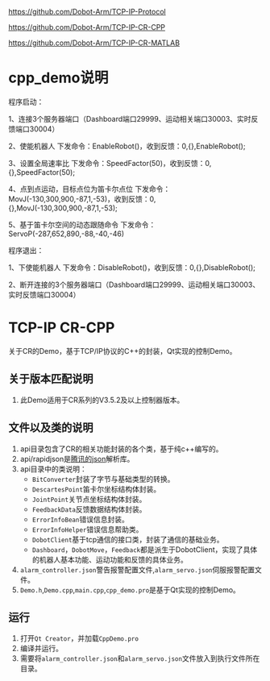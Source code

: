 https://github.com/Dobot-Arm/TCP-IP-Protocol

https://github.com/Dobot-Arm/TCP-IP-CR-CPP

https://github.com/Dobot-Arm/TCP-IP-CR-MATLAB

								
# cpp_demo说明			

程序启动：

1、连接3个服务器端口（Dashboard端口29999、运动相关端口30003、实时反馈端口30004）

2、使能机器人
	下发命令：EnableRobot()，收到反馈：0,{},EnableRobot();
	
3、设置全局速率比
	下发命令：SpeedFactor(50)，收到反馈：0,{},SpeedFactor(50);
	
4、点到点运动，目标点位为笛卡尔点位
	下发命令：MovJ(-130,300,900,-87,1,-53)，收到反馈：0,{},MovJ(-130,300,900,-87,1,-53);
	
5、基于笛卡尔空间的动态跟随命令
	下发命令：ServoP(-287,652,890,-88,-40,-46)


程序退出：

1、下使能机器人
	下发命令：DisableRobot()，收到反馈：0,{},DisableRobot();

2、断开连接的3个服务器端口（Dashboard端口29999、运动相关端口30003、实时反馈端口30004）


# TCP-IP CR-CPP
关于CR的Demo，基于TCP/IP协议的C++的封装，Qt实现的控制Demo。

## 关于版本匹配说明
1. 此Demo适用于CR系列的V3.5.2及以上控制器版本。

## 文件以及类的说明
1. api目录包含了CR的相关功能封装的各个类，基于纯c++编写的。
2. api/rapidjson是[腾讯的json](https://github.com/Tencent/rapidjson)解析库。
3. api目录中的类说明：
    - `BitConverter`封装了字节与基础类型的转换。
    - `DescartesPoint`笛卡尔坐标结构体封装。
    - `JointPoint`关节点坐标结构体封装。
    - `FeedbackData`反馈数据结构体封装。
    - `ErrorInfoBean`错误信息封装。
    - `ErrorInfoHelper`错误信息帮助类。
    - `DobotClient`基于tcp通信的接口类，封装了通信的基础业务。
    - `Dashboard`，`DobotMove`，`Feedback`都是派生于DobotClient，实现了具体的机器人基本功能、运动功能和反馈的具体业务。
4. `alarm_controller.json`警告报警配置文件,`alarm_servo.json`伺服报警配置文件。
5. `Demo.h`,`Demo.cpp`,`main.cpp`,`cpp_demo.pro`是基于Qt实现的控制Demo。

##  运行
1. 打开`Qt Creator`，并加载`CppDemo.pro`
2. 编译并运行。
3. 需要将`alarm_controller.json`和`alarm_servo.json`文件放入到执行文件所在目录。